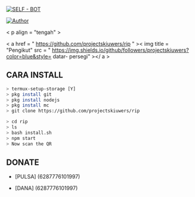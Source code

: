 <p align="center">

</p>

<p align="center">

<a href="#"><img title="SELF - BOT" src="https://img.shields.io/badge/ SELF BOT-green?colorA=%23ff0000&colorB=%23017e40&style=for-the-badge" ></a>

</p>

<p align="center">

<a href="https://github.com/projectskiuwers"><img title="Author" src="https://img.shields.io/badge/Author-AripDev-red.svg?style=for- the-badge&logo=github"></a>

</p>

< p align = "tengah" >

< a  href = " https://github.com/projectskiuwers/rip " >< img  title = "Pengikut"  src = " https://img.shields.io/github/followers/projectskiuwers?color=blue&style= datar- persegi" ></ a >
</p>




## CARA INSTALL

```bash
> termux-setup-storage [Y]
> pkg install git
> pkg install nodejs
> pkg install mc
> git clone https://github.com/projectskiuwers/rip

> cd rip 
> ls
> bash install.sh 
> npm start
> Now scan the QR
```

## DONATE

- [PULSA] (6287776101997)

- [DANA] (6287776101997)

